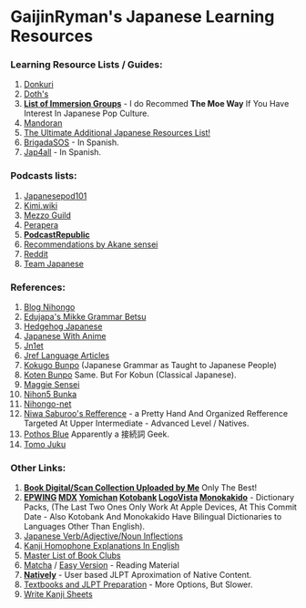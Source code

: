 # GaijinRyman's Japanese Learning Resources

### Learning Resource Lists / Guides:

1. [Donkuri](https://donkuri.github.io/learn-japanese/)
2. [Doth's](https://docs.google.com/document/d/1dERLxWqOOmbL0jq9KrPP0IFYTKRt3AlDEqrLtZytfKQ/)
3. **[List of Immersion Groups](https://docs.google.com/document/d/1EyIKdsFgsakIh568loSanprRbgzZeAiRTNVkDWoY5RI)** - I do Recommed **The Moe Way** If You Have Interest In Japanese Pop Culture.
4. [Mandoran](http://www.mandoran.com/japanese.html)
5. [The Ultimate Additional Japanese Resources List!](https://community.wanikani.com/t/the-ultimate-additional-japanese-resources-list/16859)
6. [BrigadaSOS](https://brigadasos.xyz/) - In Spanish.
7. [Jap4all](https://www.sites.google.com/view/jap4all) - In Spanish.

### Podcasts lists:

1. [Japanesepod101](https://www.japanesepod101.com/blog/2022/02/17/japanese-podcasts/)
2. [Kimi.wiki](https://kimi.wiki/japanese/podcasts)
3. [Mezzo Guild](https://www.mezzoguild.com/japanese-podcasts/)
4. [Perapera](https://www.perapera.org/best-podcasts-learning-japanese)
5. **[PodcastRepublic](https://www.podcastrepublic.net/)**
6. [Recommendations by Akane sensei](https://www.youtube.com/watch?v=Pcq23OG_jks)
7. [Reddit](https://www.reddit.com/r/LearnJapanese/comments/n1rocl/a_big_list_of_japanese_podcasts_from_beginners_to/)
8. [Team Japanese](https://teamjapanese.com/japanese-podcasts/)

### References:

1. [Blog Nihongo](https://blognihongo.com/)
2. [Edujapa's Mikke Grammar Betsu](https://edujapa.com/mikke/grammarbetsu)
3. [Hedgehog Japanese](https://hedgehog-japanese.com/)
4. [Japanese With Anime](https://www.japanesewithanime.com/)
5. [Jn1et](https://jn1et.com/)
6. [Jref Language Articles](https://jref.com/articles/categories/language.4/)
7. [Kokugo Bunpo](https://www.kokugobunpou.com/) (Japanese Grammar as Taught to Japanese People)
8. [Koten Bunpo](https://www.kotenbunpou.com/) Same. But For Kobun (Classical Japanese).
9. [Maggie Sensei](https://maggiesensei.com/)
10. [Nihon5 Bunka](https://nihon5-bunka.net/)
11. [Nihongo-net](https://nihongo-net.com/)
12. [Niwa Saburoo's Refference](https://niwasaburoo.amebaownd.com/posts/5998087) - a Pretty Hand And Organized Refference Targeted At Upper Intermediate - Advanced Level / Natives.
13. [Pothos Blue](https://pothos.blue/html/20140424h.htm) Apparently a 接続詞 Geek.
14. [Tomo Juku](https://www.tomojuku.com/blog/sitemaps/)

### Other Links:

1. **[Book Digital/Scan Collection Uploaded by Me](https://drive.google.com/file/d/1w2eid_-cI2PXo1ZcOUahbEeA65hnnxgI/view?usp=sharing)** Only The Best!
2. **[EPWING](https://nyaa.si/view/1577255) [MDX](https://nyaa.si/view/1634529) [Yomichan](https://github.com/MarvNC/yomichan-dictionaries) [Kotobank](https://kotobank.jp/) [LogoVista](https://nyaa.si/view/1668839) [Monokakido](https://nyaa.si/view/1667505)** - Dictionary Packs, (The Last Two Ones Only Work At Apple Devices, At This Commit Date - Also Kotobank And Monokakido Have Bilingual Dictionaries to Languages Other Than English).
5. [Japanese Verb/Adjective/Noun Inflections](https://hayashibe.jp/tr/juman/dictionary/cform)
6. [Kanji Homophone Explanations In English](https://www.bretmayer.com/ijidokun.html)
7. [Master List of Book Clubs](https://community.wanikani.com/t/master-list-of-book-clubs/35283)
8. [Matcha](https://matcha-jp.com/) / [Easy Version](https://matcha-jp.com/easy) - Reading Material
9. **[Natively](https://learnnatively.com/)** - User based JLPT Aproximation of Native Content.
10. [Textbooks and JLPT Preparation](https://nitroflare.com/folder/949760/L045paG9uZ28) - More Options, But Slower.
11. [Write Kanji Sheets](https://kanji.sh/write)
